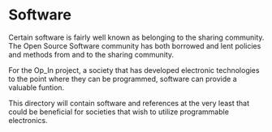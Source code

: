 Software
========

Certain software is fairly well known as belonging to the sharing community.  The Open Source Software community has both borrowed and lent policies and methods from and to the sharing community.

For the Op_In project, a society that has developed electronic technologies to the point where they can be programmed, software can provide a valuable funtion.

This directory will contain software and references at the very least that could be beneficial for societies that wish to utilize programmable electronics.
